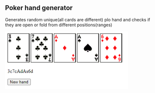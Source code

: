 ## Poker hand generator

Generates random unique(all cards are different) plo hand
and checks if they are open or fold from different positions(ranges)

![Alt text](example/example.png?raw=true)
